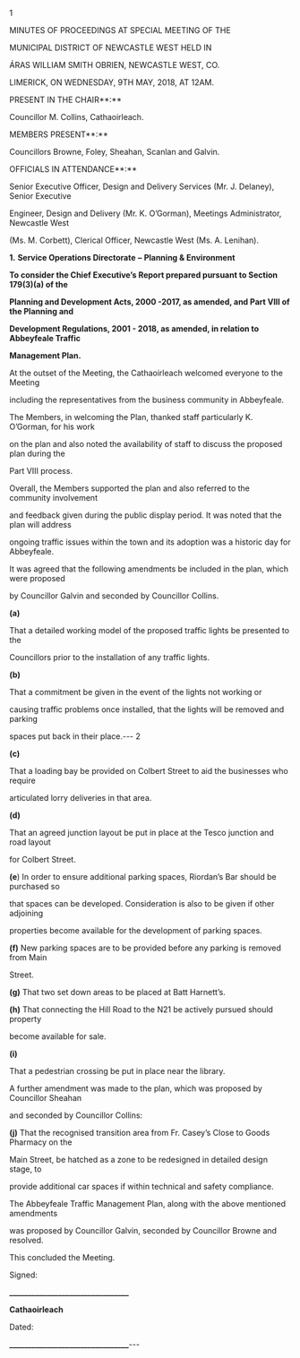 1

MINUTES OF PROCEEDINGS AT SPECIAL MEETING OF THE

MUNICIPAL DISTRICT OF NEWCASTLE WEST HELD IN

ÁRAS WILLIAM SMITH OBRIEN, NEWCASTLE WEST, CO.

LIMERICK, ON WEDNESDAY, 9TH MAY, 2018, AT 12AM.

PRESENT IN THE CHAIR**:**

Councillor M. Collins, Cathaoirleach.

MEMBERS PRESENT**:**

Councillors Browne, Foley, Sheahan, Scanlan and Galvin.

OFFICIALS IN ATTENDANCE**:**

Senior Executive Officer, Design and Delivery Services (Mr. J. Delaney), Senior Executive

Engineer, Design and Delivery (Mr. K. O’Gorman), Meetings Administrator, Newcastle West

(Ms. M. Corbett), Clerical Officer, Newcastle West (Ms. A. Lenihan).

**1.** **Service Operations Directorate** **–** **Planning & Environment**

**To consider the Chief Executive’s Report prepared pursuant to Section 179(3)(a) of the**

**Planning and Development Acts, 2000 -2017, as amended, and Part VIII of the Planning and**

**Development Regulations, 2001 - 2018, as amended, in relation to Abbeyfeale Traffic**

**Management Plan.**

At the outset of the Meeting, the Cathaoirleach welcomed everyone to the Meeting

including the representatives from the business community in Abbeyfeale.

The Members, in welcoming the Plan, thanked staff particularly K. O’Gorman, for his work

on the plan and also noted the availability of staff to discuss the proposed plan during the

Part VIII process.

Overall, the Members supported the plan and also referred to the community involvement

and feedback given during the public display period. It was noted that the plan will address

ongoing traffic issues within the town and its adoption was a historic day for Abbeyfeale.

It was agreed that the following amendments be included in the plan, which were proposed

by Councillor Galvin and seconded by Councillor Collins.

**(a)**

That a detailed working model of the proposed traffic lights be presented to the

Councillors prior to the installation of any traffic lights.

**(b)**

That a commitment be given in the event of the lights not working or

causing traffic problems once installed, that the lights will be removed and parking

spaces put back in their place.---
2

**(c)**

That a loading bay be provided on Colbert Street to aid the businesses who require

articulated lorry deliveries in that area.

**(d)**

That an agreed junction layout be put in place at the Tesco junction and road layout

for Colbert Street.

**(e**) In order to ensure additional parking spaces, Riordan’s Bar should be purchased so

that spaces can be developed. Consideration is also to be given if other adjoining

properties become available for the development of parking spaces.

**(f)** New parking spaces are to be provided before any parking is removed from Main

Street.

**(g)** That two set down areas to be placed at Batt Harnett’s.

**(h)** That connecting the Hill Road to the N21 be actively pursued should property

become available for sale.

**(i)**

That a pedestrian crossing be put in place near the library.

A further amendment was made to the plan, which was proposed by Councillor Sheahan

and seconded by Councillor Collins:

**(j)** That the recognised transition area from Fr. Casey’s Close to Goods Pharmacy on the

Main Street, be hatched as a zone to be redesigned in detailed design stage, to

provide additional car spaces if within technical and safety compliance.

The Abbeyfeale Traffic Management Plan, along with the above mentioned amendments

was proposed by Councillor Galvin, seconded by Councillor Browne and resolved.

This concluded the Meeting.

Signed:

**\_\_\_\_\_\_\_\_\_\_\_\_\_\_\_\_\_\_\_\_\_\_\_\_\_\_\_\_\_\_\_\_**

**Cathaoirleach**

Dated:

**\_\_\_\_\_\_\_\_\_\_\_\_\_\_\_\_\_\_\_\_\_\_\_\_\_\_\_\_\_\_\_\_**---
